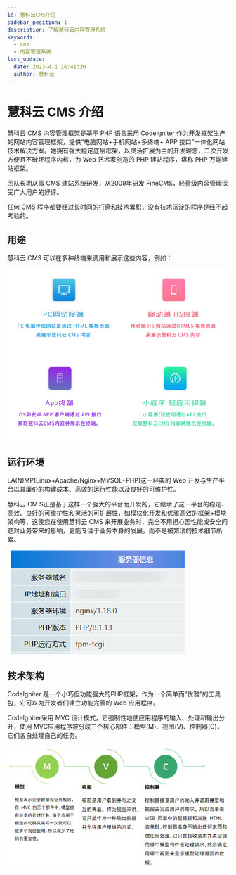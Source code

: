 ```yaml
---
id: 慧科云CMS介绍
sidebar_position: 1
description: 了解慧科云内容管理系统
keywords:
  - cms
  - 内容管理系统
last_update:
  date: 2023-4-1 16:41:30
  author: 慧科云
---
```


# 慧科云 CMS 介绍

慧科云 CMS 内容管理框架是基于 PHP 语言采用 CodeIgniter 作为开发框架生产的网站内容管理框架，提供“电脑网站+手机网站+多终端+ APP 接口”一体化网站技术解决方案。她拥有强大稳定底层框架，以灵活扩展为主的开发理念，二次开发方便且不破坏程序内核，为 Web 艺术家创造的
PHP 建站程序，堪称 PHP 万能建站框架。

团队长期从事 CMS 建站系统研发，从2009年研发 FineCMS，轻量级内容管理深受广大用户的好评。

任何 CMS 程序都要经过长时间的打磨和技术累积，没有技术沉淀的程序是经不起考验的。

## 用途

慧科云 CMS 可以在多种终端来调用和展示这些内容，例如：

![慧科云 CMS 用途](./images/202303200951774.png ':size=70%')

## 运行环境

LA(N)MP(Linux+Apache/Nginx+MYSQL+PHP)这一经典的 Web 开发与生产平台以其廉价的构建成本、高效的运行性能以及良好的可维护性。

慧科云 CM S正是基于这样一个强大的平台而开发的，它继承了这一平台的稳定、高效、良好的可维护性和灵活的可扩展性，如模块化开发和优雅高效的框架+模块架构等，这使您在使用慧科云 CMS 来开展业务时，完全不用担心因性能或安全问题对业务带来的影响，更能专注于业务本身的发展，而不是被繁琐的技术细节所累。

![运行环境](./images/16785231616bc4b2.png)

## 技术架构

CodeIgniter 是一个小巧但功能强大的PHP框架，作为一个简单而“优雅”的工具包，它可以为开发者们建立功能完善的 Web 应用程序。

CodeIgniter采用 MVC 设计模式，它强制性地使应用程序的输入、处理和输出分开，使用 MVC应用程序被分成三个核心部件：模型(M)、视图(V)、控制器(C)，它们各自处理自己的任务。

![技术架构](./images/202303201005028.png)
